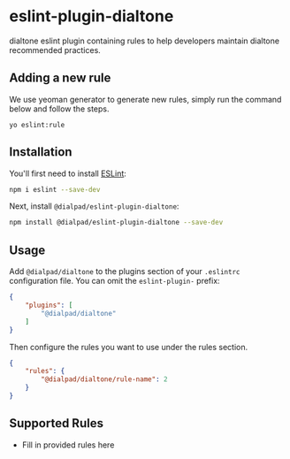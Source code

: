 # eslint-plugin-dialtone

dialtone eslint plugin containing rules to help developers maintain dialtone recommended practices. 

## Adding a new rule

We use yeoman generator to generate new rules, simply run the command below and follow the steps.

```shell
yo eslint:rule
```

## Installation

You'll first need to install [ESLint](https://eslint.org/):

```sh
npm i eslint --save-dev
```

Next, install `@dialpad/eslint-plugin-dialtone`:

```sh
npm install @dialpad/eslint-plugin-dialtone --save-dev
```

## Usage

Add `@dialpad/dialtone` to the plugins section of your `.eslintrc` configuration file. You can omit the `eslint-plugin-` prefix:

```json
{
    "plugins": [
        "@dialpad/dialtone"
    ]
}
```


Then configure the rules you want to use under the rules section.

```json
{
    "rules": {
        "@dialpad/dialtone/rule-name": 2
    }
}
```

## Supported Rules

* Fill in provided rules here


